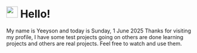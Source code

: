  <h1>
    <img src="https://emojis.slackmojis.com/emojis/images/1643510097/45343/hi.gif?1643510097" width="30"/> 
    Hello!
 </h1>
 <p>
    My name is Yeeyson and today is Sunday, 1 June 2025
    Thanks for visiting my profile, I have some test projects going on others are done learning projects and others are real projects.
    Feel free to watch and use them.
 </p>